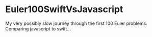 # Euler100SwiftVsJavascript
My very possibly slow journey through the first 100 Euler problems. Comparing javascript to swift...
